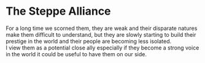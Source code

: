 # The Steppe Alliance  

For a long time we scorned them, they are weak and their disparate natures make them difficult to understand, but they are slowly starting to build their prestige in the world and their people are becoming less isolated.  
I view them as a potential close ally especially if they become a strong voice in the world it could be useful to have them on our side.